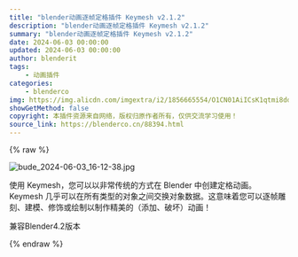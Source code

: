 ```yaml
---
title: "blender动画逐帧定格插件 Keymesh v2.1.2"
description: "blender动画逐帧定格插件 Keymesh v2.1.2"
summary: "blender动画逐帧定格插件 Keymesh v2.1.2"
date: 2024-06-03 00:00:00
updated: 2024-06-03 00:00:00
author: blenderit
tags: 
    - 动画插件
categories:
    - blenderco
img: https://img.alicdn.com/imgextra/i2/1856665554/O1CN01AiICsK1qtmi8ddgc6_!!1856665554.jpg
showGetMethod: false
copyright: 本插件资源来自网络，版权归原作者所有，仅供交流学习使用！
source_link: https://blenderco.cn/88394.html
---
```


{% raw %}
<p><img src="https://img.alicdn.com/imgextra/i2/1856665554/O1CN01AiICsK1qtmi8ddgc6_!!1856665554.jpg" alt="bude_2024-06-03_16-12-38.jpg"></p><p>使用 Keymesh，您可以以非常传统的方式在 Blender 中创建定格动画。Keymesh 几乎可以在所有类型的对象之间交换对象数据。这意味着您可以逐帧雕刻、建模、修饰或绘制以制作精美的（添加、破坏）动画！</p><p>兼容Blender4.2版本</p>
<div style="display: none">blenderco</div>
{% endraw %}